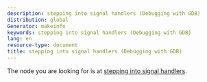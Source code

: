 ```yaml
---
description: stepping into signal handlers (Debugging with GDB)
distribution: global
Generator: makeinfo
keywords: stepping into signal handlers (Debugging with GDB)
lang: en
resource-type: document
title: stepping into signal handlers (Debugging with GDB)
---
```

The node you are looking for is at [stepping into signal handlers](Signals.html#stepping-into-signal-handlers).
